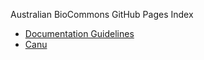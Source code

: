 Australian BioCommons GitHub Pages Index

- [Documentation Guidelines](https://australianbiocommons.github.io/doc_guidelines/)
- [Canu](https://australianbiocommons.github.io/doc_guidelines/Canu/)

